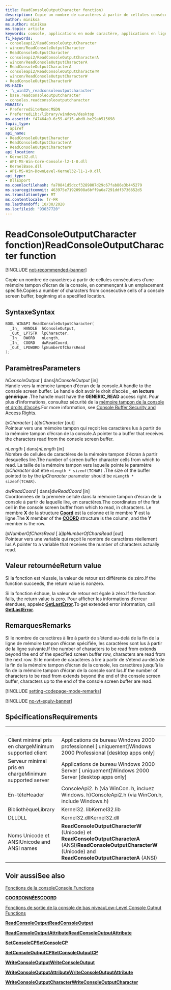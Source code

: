 ```yaml
---
title: ReadConsoleOutputCharacter fonction)
description: Copie un nombre de caractères à partir de cellules consécutives d’une mémoire tampon d’écran de la console, en commençant à un emplacement spécifié.
author: miniksa
ms.author: miniksa
ms.topic: article
keywords: console, applications en mode caractère, applications en ligne de commande, applications de terminal, API console
f1_keywords:
- consoleapi2/ReadConsoleOutputCharacter
- wincon/ReadConsoleOutputCharacter
- ReadConsoleOutputCharacter
- consoleapi2/ReadConsoleOutputCharacterA
- wincon/ReadConsoleOutputCharacterA
- ReadConsoleOutputCharacterA
- consoleapi2/ReadConsoleOutputCharacterW
- wincon/ReadConsoleOutputCharacterW
- ReadConsoleOutputCharacterW
MS-HAID:
- '\_win32\_readconsoleoutputcharacter'
- base.readconsoleoutputcharacter
- consoles.readconsoleoutputcharacter
MSHAttr:
- PreferredSiteName:MSDN
- PreferredLib:/library/windows/desktop
ms.assetid: f47464a9-6c59-4f15-abd0-be29ab515698
topic_type:
- apiref
api_name:
- ReadConsoleOutputCharacter
- ReadConsoleOutputCharacterA
- ReadConsoleOutputCharacterW
api_location:
- Kernel32.dll
- API-MS-Win-Core-Console-l2-1-0.dll
- KernelBase.dll
- API-MS-Win-DownLevel-Kernel32-l1-1-0.dll
api_type:
- DllExport
ms.openlocfilehash: fa70841d5dccf3289807d29c67fab86e3b445279
ms.sourcegitcommit: 463975e71920908a6bff9a6a7291ddf3736652d5
ms.translationtype: MT
ms.contentlocale: fr-FR
ms.lasthandoff: 10/30/2020
ms.locfileid: "93037720"
---
```

# <a name="readconsoleoutputcharacter-function"></a><span data-ttu-id="9bc5e-104">ReadConsoleOutputCharacter fonction)</span><span class="sxs-lookup"><span data-stu-id="9bc5e-104">ReadConsoleOutputCharacter function</span></span>

[!INCLUDE [not-recommended-banner](./includes/not-recommended-banner.md)]

<span data-ttu-id="9bc5e-105">Copie un nombre de caractères à partir de cellules consécutives d’une mémoire tampon d’écran de la console, en commençant à un emplacement spécifié.</span><span class="sxs-lookup"><span data-stu-id="9bc5e-105">Copies a number of characters from consecutive cells of a console screen buffer, beginning at a specified location.</span></span>

## <a name="syntax"></a><span data-ttu-id="9bc5e-106">Syntaxe</span><span class="sxs-lookup"><span data-stu-id="9bc5e-106">Syntax</span></span>

```C
BOOL WINAPI ReadConsoleOutputCharacter(
  _In_  HANDLE  hConsoleOutput,
  _Out_ LPTSTR  lpCharacter,
  _In_  DWORD   nLength,
  _In_  COORD   dwReadCoord,
  _Out_ LPDWORD lpNumberOfCharsRead
);
```

## <a name="parameters"></a><span data-ttu-id="9bc5e-107">Paramètres</span><span class="sxs-lookup"><span data-stu-id="9bc5e-107">Parameters</span></span>

<span data-ttu-id="9bc5e-108">*hConsoleOutput* \[ dans\]</span><span class="sxs-lookup"><span data-stu-id="9bc5e-108">*hConsoleOutput* \[in\]</span></span>  
<span data-ttu-id="9bc5e-109">Handle vers la mémoire tampon d’écran de la console.</span><span class="sxs-lookup"><span data-stu-id="9bc5e-109">A handle to the console screen buffer.</span></span> <span data-ttu-id="9bc5e-110">Le handle doit avoir le droit d’accès **\_ en lecture générique** .</span><span class="sxs-lookup"><span data-stu-id="9bc5e-110">The handle must have the **GENERIC\_READ** access right.</span></span> <span data-ttu-id="9bc5e-111">Pour plus d’informations, consultez sécurité de la [mémoire tampon de la console et droits d’accès](console-buffer-security-and-access-rights.md).</span><span class="sxs-lookup"><span data-stu-id="9bc5e-111">For more information, see [Console Buffer Security and Access Rights](console-buffer-security-and-access-rights.md).</span></span>

<span data-ttu-id="9bc5e-112">*lpCharacter* \[ à\]</span><span class="sxs-lookup"><span data-stu-id="9bc5e-112">*lpCharacter* \[out\]</span></span>  
<span data-ttu-id="9bc5e-113">Pointeur vers une mémoire tampon qui reçoit les caractères lus à partir de la mémoire tampon d’écran de la console.</span><span class="sxs-lookup"><span data-stu-id="9bc5e-113">A pointer to a buffer that receives the characters read from the console screen buffer.</span></span>

<span data-ttu-id="9bc5e-114">*nLength* \[ dans\]</span><span class="sxs-lookup"><span data-stu-id="9bc5e-114">*nLength* \[in\]</span></span>  
<span data-ttu-id="9bc5e-115">Nombre de cellules de caractères de la mémoire tampon d’écran à partir desquelles lire.</span><span class="sxs-lookup"><span data-stu-id="9bc5e-115">The number of screen buffer character cells from which to read.</span></span> <span data-ttu-id="9bc5e-116">La taille de la mémoire tampon vers laquelle pointe le paramètre *lpCharacter* doit être `nLength * sizeof(TCHAR)` .</span><span class="sxs-lookup"><span data-stu-id="9bc5e-116">The size of the buffer pointed to by the *lpCharacter* parameter should be `nLength * sizeof(TCHAR)`.</span></span>

<span data-ttu-id="9bc5e-117">*dwReadCoord* \[ dans\]</span><span class="sxs-lookup"><span data-stu-id="9bc5e-117">*dwReadCoord* \[in\]</span></span>  
<span data-ttu-id="9bc5e-118">Coordonnées de la première cellule dans la mémoire tampon d’écran de la console à partir de laquelle lire, en caractères.</span><span class="sxs-lookup"><span data-stu-id="9bc5e-118">The coordinates of the first cell in the console screen buffer from which to read, in characters.</span></span> <span data-ttu-id="9bc5e-119">Le membre **X** de la structure [**Coord**](coord-str.md) est la colonne et le membre **Y** est la ligne.</span><span class="sxs-lookup"><span data-stu-id="9bc5e-119">The **X** member of the [**COORD**](coord-str.md) structure is the column, and the **Y** member is the row.</span></span>

<span data-ttu-id="9bc5e-120">*lpNumberOfCharsRead* \[ à\]</span><span class="sxs-lookup"><span data-stu-id="9bc5e-120">*lpNumberOfCharsRead* \[out\]</span></span>  
<span data-ttu-id="9bc5e-121">Pointeur vers une variable qui reçoit le nombre de caractères réellement lus.</span><span class="sxs-lookup"><span data-stu-id="9bc5e-121">A pointer to a variable that receives the number of characters actually read.</span></span>

## <a name="return-value"></a><span data-ttu-id="9bc5e-122">Valeur retournée</span><span class="sxs-lookup"><span data-stu-id="9bc5e-122">Return value</span></span>

<span data-ttu-id="9bc5e-123">Si la fonction est réussie, la valeur de retour est différente de zéro.</span><span class="sxs-lookup"><span data-stu-id="9bc5e-123">If the function succeeds, the return value is nonzero.</span></span>

<span data-ttu-id="9bc5e-124">Si la fonction échoue, la valeur de retour est égale à zéro.</span><span class="sxs-lookup"><span data-stu-id="9bc5e-124">If the function fails, the return value is zero.</span></span> <span data-ttu-id="9bc5e-125">Pour afficher les informations d’erreur étendues, appelez [**GetLastError**](https://msdn.microsoft.com/library/windows/desktop/ms679360).</span><span class="sxs-lookup"><span data-stu-id="9bc5e-125">To get extended error information, call [**GetLastError**](https://msdn.microsoft.com/library/windows/desktop/ms679360).</span></span>

## <a name="remarks"></a><span data-ttu-id="9bc5e-126">Remarques</span><span class="sxs-lookup"><span data-stu-id="9bc5e-126">Remarks</span></span>

<span data-ttu-id="9bc5e-127">Si le nombre de caractères à lire à partir de s’étend au-delà de la fin de la ligne de mémoire tampon d’écran spécifiée, les caractères sont lus à partir de la ligne suivante.</span><span class="sxs-lookup"><span data-stu-id="9bc5e-127">If the number of characters to be read from extends beyond the end of the specified screen buffer row, characters are read from the next row.</span></span> <span data-ttu-id="9bc5e-128">Si le nombre de caractères à lire à partir de s’étend au-delà de la fin de la mémoire tampon d’écran de la console, les caractères jusqu’à la fin de la mémoire tampon d’écran de la console sont lus.</span><span class="sxs-lookup"><span data-stu-id="9bc5e-128">If the number of characters to be read from extends beyond the end of the console screen buffer, characters up to the end of the console screen buffer are read.</span></span>

[!INCLUDE [setting-codepage-mode-remarks](./includes/setting-codepage-mode-remarks.md)]

[!INCLUDE [no-vt-equiv-banner](./includes/no-vt-equiv-banner.md)]

## <a name="requirements"></a><span data-ttu-id="9bc5e-129">Spécifications</span><span class="sxs-lookup"><span data-stu-id="9bc5e-129">Requirements</span></span>

| &nbsp; | &nbsp; |
|-|-|
| <span data-ttu-id="9bc5e-130">Client minimal pris en charge</span><span class="sxs-lookup"><span data-stu-id="9bc5e-130">Minimum supported client</span></span> | <span data-ttu-id="9bc5e-131">Applications de bureau Windows 2000 professionnel \[ uniquement\]</span><span class="sxs-lookup"><span data-stu-id="9bc5e-131">Windows 2000 Professional \[desktop apps only\]</span></span> |
| <span data-ttu-id="9bc5e-132">Serveur minimal pris en charge</span><span class="sxs-lookup"><span data-stu-id="9bc5e-132">Minimum supported server</span></span> | <span data-ttu-id="9bc5e-133">Applications de bureau Windows 2000 Server \[ uniquement\]</span><span class="sxs-lookup"><span data-stu-id="9bc5e-133">Windows 2000 Server \[desktop apps only\]</span></span> |
| <span data-ttu-id="9bc5e-134">En-tête</span><span class="sxs-lookup"><span data-stu-id="9bc5e-134">Header</span></span> | <span data-ttu-id="9bc5e-135">ConsoleApi2. h (via WinCon. h, incluez Windows. h)</span><span class="sxs-lookup"><span data-stu-id="9bc5e-135">ConsoleApi2.h (via WinCon.h, include Windows.h)</span></span> |
| <span data-ttu-id="9bc5e-136">Bibliothèque</span><span class="sxs-lookup"><span data-stu-id="9bc5e-136">Library</span></span> | <span data-ttu-id="9bc5e-137">Kernel32. lib</span><span class="sxs-lookup"><span data-stu-id="9bc5e-137">Kernel32.lib</span></span> |
| <span data-ttu-id="9bc5e-138">DLL</span><span class="sxs-lookup"><span data-stu-id="9bc5e-138">DLL</span></span> | <span data-ttu-id="9bc5e-139">Kernel32.dll</span><span class="sxs-lookup"><span data-stu-id="9bc5e-139">Kernel32.dll</span></span> |
| <span data-ttu-id="9bc5e-140">Noms Unicode et ANSI</span><span class="sxs-lookup"><span data-stu-id="9bc5e-140">Unicode and ANSI names</span></span> | <span data-ttu-id="9bc5e-141">**ReadConsoleOutputCharacterW** (Unicode) et **ReadConsoleOutputCharacterA** (ANSI)</span><span class="sxs-lookup"><span data-stu-id="9bc5e-141">**ReadConsoleOutputCharacterW** (Unicode) and **ReadConsoleOutputCharacterA** (ANSI)</span></span> |

## <a name="see-also"></a><span data-ttu-id="9bc5e-142">Voir aussi</span><span class="sxs-lookup"><span data-stu-id="9bc5e-142">See also</span></span>

[<span data-ttu-id="9bc5e-143">Fonctions de la console</span><span class="sxs-lookup"><span data-stu-id="9bc5e-143">Console Functions</span></span>](console-functions.md)

[<span data-ttu-id="9bc5e-144">**COORDONNÉES**</span><span class="sxs-lookup"><span data-stu-id="9bc5e-144">**COORD**</span></span>](coord-str.md)

[<span data-ttu-id="9bc5e-145">Fonctions de sortie de la console de bas niveau</span><span class="sxs-lookup"><span data-stu-id="9bc5e-145">Low-Level Console Output Functions</span></span>](low-level-console-output-functions.md)

[<span data-ttu-id="9bc5e-146">**ReadConsoleOutput**</span><span class="sxs-lookup"><span data-stu-id="9bc5e-146">**ReadConsoleOutput**</span></span>](readconsoleoutput.md)

[<span data-ttu-id="9bc5e-147">**ReadConsoleOutputAttribute**</span><span class="sxs-lookup"><span data-stu-id="9bc5e-147">**ReadConsoleOutputAttribute**</span></span>](readconsoleoutputattribute.md)

[<span data-ttu-id="9bc5e-148">**SetConsoleCP**</span><span class="sxs-lookup"><span data-stu-id="9bc5e-148">**SetConsoleCP**</span></span>](setconsolecp.md)

[<span data-ttu-id="9bc5e-149">**SetConsoleOutputCP**</span><span class="sxs-lookup"><span data-stu-id="9bc5e-149">**SetConsoleOutputCP**</span></span>](setconsoleoutputcp.md)

[<span data-ttu-id="9bc5e-150">**WriteConsoleOutput**</span><span class="sxs-lookup"><span data-stu-id="9bc5e-150">**WriteConsoleOutput**</span></span>](writeconsoleoutput.md)

[<span data-ttu-id="9bc5e-151">**WriteConsoleOutputAttribute**</span><span class="sxs-lookup"><span data-stu-id="9bc5e-151">**WriteConsoleOutputAttribute**</span></span>](writeconsoleoutputattribute.md)

[<span data-ttu-id="9bc5e-152">**WriteConsoleOutputCharacter**</span><span class="sxs-lookup"><span data-stu-id="9bc5e-152">**WriteConsoleOutputCharacter**</span></span>](writeconsoleoutputcharacter.md)
